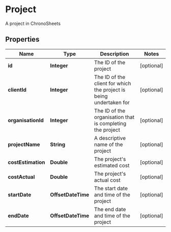 

# Project

A project in ChronoSheets
## Properties

Name | Type | Description | Notes
------------ | ------------- | ------------- | -------------
**id** | **Integer** | The ID of the project |  [optional]
**clientId** | **Integer** | The ID of the client for which the project is being undertaken for |  [optional]
**organisationId** | **Integer** | The ID of the organisation that is completing the project |  [optional]
**projectName** | **String** | A descriptive name of the project |  [optional]
**costEstimation** | **Double** | The project&#39;s estimated cost |  [optional]
**costActual** | **Double** | The project&#39;s actual cost |  [optional]
**startDate** | **OffsetDateTime** | The start date and time of the project |  [optional]
**endDate** | **OffsetDateTime** | The end date and time of the project |  [optional]



